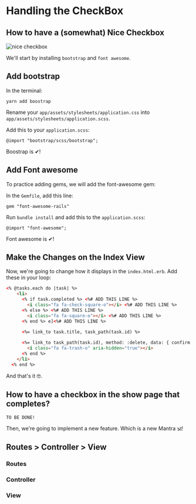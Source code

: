# Handling the CheckBox

## How to have a (somewhat) Nice Checkbox

![nice checkbox](https://i.imgur.com/aOBqV5h.png)

We'll start by installing `bootstrap` and `font awesome`.

## Add bootstrap
In the terminal:

`yarn add boostrap`

Rename your `app/assets/stylesheets/application.css` into `app/assets/stylesheets/application.scss`.

Add this to your `application.scss`:

`@import "bootstrap/scss/bootstrap";`

Boostrap is ✔!

## Add Font awesome
To practice adding gems, we will add the font-awesome gem:

In the `Gemfile`, add this line:

`gem "font-awesome-rails"`

Run `bundle install` and add this to the `application.scss`:

`@import "font-awesome";`

Font awesome is ✔!

## Make the Changes on the Index View

Now, we're going to change how it displays in the `index.html.erb`. Add these in your loop:

```html
<% @tasks.each do |task| %>
    <li>
      <% if task.completed %> <%# ADD THIS LINE %>
        <i class="fa fa-check-square-o"></i> <%# ADD THIS LINE %>
      <% else %> <%# ADD THIS LINE %>
        <i class="fa fa-square-o"></i> <%# ADD THIS LINE %>
      <% end %> e]<%# ADD THIS LINE %>

      <%= link_to task.title, task_path(task.id) %>
      
      <%= link_to task_path(task.id), method: :delete, data: { confirm: "Delete #{task.title}?" } do %>
        <i class="fa fa-trash-o" aria-hidden="true"></i>
      <% end %>
    </li>
  <% end %>
```

And that's it 🤓.

## How to have a checkbox in the show page that completes?

`TO BE DONE!`

Then, we're going to implement a new feature.
Which is a new Mantra 🕉!

## Routes > Controller > View

### Routes
### Controller
### View

